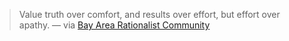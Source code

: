 
> Value truth over comfort, and results over effort, but effort over apathy.
> — via [Bay Area Rationalist Community](http://www.bayrationality.com/)
